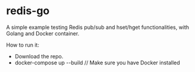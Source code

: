 # redis-go
A simple example testing Redis pub/sub and hset/hget functionalities, with Golang and Docker container.

How to run it:
* Download the repo.
* docker-compose up --build // Make sure you have Docker installed
